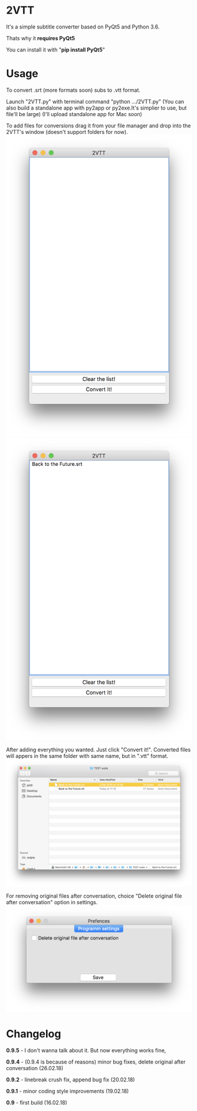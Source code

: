 # 2VTT
It's a simple subtitle converter based on PyQt5 and Python 3.6. 

Thats why it **requires PyQt5** 

You can install it with "**pip install PyQt5**"

# Usage
To convert .srt (more formats soon) subs to .vtt format.

Launch "2VTT.py" with terminal command "python .../2VTT.py" 
(You can also build a standalone app with py2app or py2exe.It's simplier to use, but file'll be large)
(I'll upload standalone app for Mac soon)

To add files for conversions drag it from your file manager and drop into the 2VTT's window (doesn't support folders for now).
![alt text](https://raw.githubusercontent.com/je09/2VTT/master/screenshots/Screen%20Shot%202018-02-19%20at%2011.14.38.png)
![alt text](https://raw.githubusercontent.com/je09/2VTT/master/screenshots/Screen%20Shot%202018-02-19%20at%2011.15.47.png)

After adding everything you wanted. Just click "Convert it!".
Converted files will appers in the same folder with same name, but in ".vtt" format.
![alt text](https://raw.githubusercontent.com/je09/2VTT/master/screenshots/Screen%20Shot%202018-02-19%20at%2011.15.54.png)

For removing original files after conversation, choice "Delete original file after conversation" option in settings.
![alt text](https://raw.githubusercontent.com/je09/2VTT/master/screenshots/Screen%20Shot%202018-02-26%20at%2010.17.23.png)

# Changelog
**0.9.5** - I don't wanna talk about it. But now everything works fine,

**0.9.4** - (0.9.4 is because of reasons) minor bug fixes, delete original after conversation (26.02.18)

**0.9.2** - linebreak crush fix, append bug fix (20.02.18)

**0.9.1** - minor coding style improvements (19.02.18)

**0.9** - first build (16.02.18)
